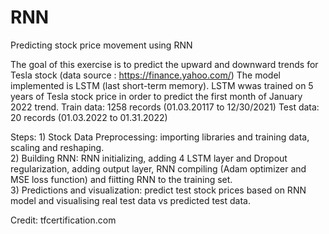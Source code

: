 # RNN
Predicting stock price movement using RNN

The goal of this exercise is to predict the upward and downward trends for Tesla stock (data source : https://finance.yahoo.com/)
The model implemented is LSTM (last short-term memory). LSTM wwas trained on 5 years of Tesla stock price in order to predict the first month of January 2022 trend.
Train data: 1258 records (01.03.20117 to 12/30/2021)
Test data: 20 records (01.03.2022 to 01.31.2022)

Steps:
	1) Stock Data Preprocessing: importing libraries and training data, scaling and reshaping.	
	2) Building RNN: RNN initializing, adding 4 LSTM layer and Dropout regularization, adding output layer, RNN compiling (Adam optimizer and MSE loss function) and fiitting RNN to the training set.	
	3) Predictions and visualization: predict test stock prices based on RNN model and visualising real test data vs predicted test data.

Credit: tfcertification.com
